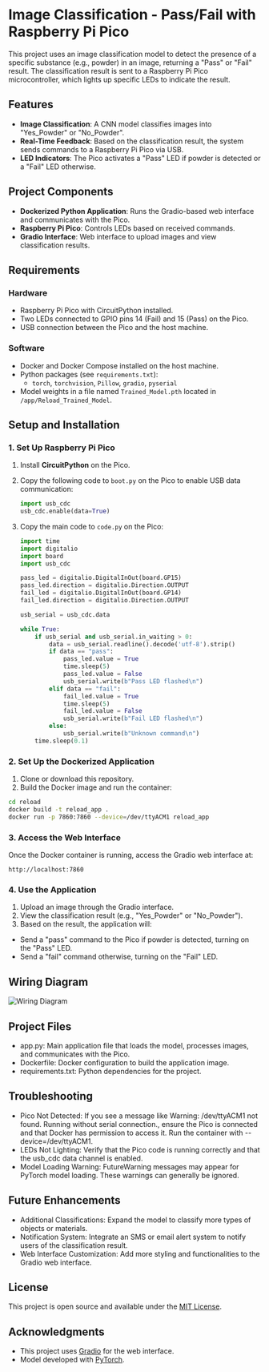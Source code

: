 # Image Classification - Pass/Fail with Raspberry Pi Pico

This project uses an image classification model to detect the presence of a specific substance (e.g., powder) in an image, returning a "Pass" or "Fail" result. The classification result is sent to a Raspberry Pi Pico microcontroller, which lights up specific LEDs to indicate the result.

## Features

- **Image Classification**: A CNN model classifies images into "Yes_Powder" or "No_Powder".
- **Real-Time Feedback**: Based on the classification result, the system sends commands to a Raspberry Pi Pico via USB.
- **LED Indicators**: The Pico activates a "Pass" LED if powder is detected or a "Fail" LED otherwise.

## Project Components

- **Dockerized Python Application**: Runs the Gradio-based web interface and communicates with the Pico.
- **Raspberry Pi Pico**: Controls LEDs based on received commands.
- **Gradio Interface**: Web interface to upload images and view classification results.

## Requirements

### Hardware
- Raspberry Pi Pico with CircuitPython installed.
- Two LEDs connected to GPIO pins 14 (Fail) and 15 (Pass) on the Pico.
- USB connection between the Pico and the host machine.

### Software
- Docker and Docker Compose installed on the host machine.
- Python packages (see `requirements.txt`):
  - `torch`, `torchvision`, `Pillow`, `gradio`, `pyserial`
- Model weights in a file named `Trained_Model.pth` located in `/app/Reload_Trained_Model`.

## Setup and Installation

### 1. Set Up Raspberry Pi Pico

1. Install **CircuitPython** on the Pico.
2. Copy the following code to `boot.py` on the Pico to enable USB data communication:

   ```python
   import usb_cdc
   usb_cdc.enable(data=True)
   
3. Copy the main code to `code.py` on the Pico:
   
   ```python
   import time
   import digitalio
   import board
   import usb_cdc

   pass_led = digitalio.DigitalInOut(board.GP15)
   pass_led.direction = digitalio.Direction.OUTPUT
   fail_led = digitalio.DigitalInOut(board.GP14)
   fail_led.direction = digitalio.Direction.OUTPUT

   usb_serial = usb_cdc.data

   while True:
       if usb_serial and usb_serial.in_waiting > 0:
           data = usb_serial.readline().decode('utf-8').strip()
           if data == "pass":
               pass_led.value = True
               time.sleep(5)
               pass_led.value = False
               usb_serial.write(b"Pass LED flashed\n")
           elif data == "fail":
               fail_led.value = True
               time.sleep(5)
               fail_led.value = False
               usb_serial.write(b"Fail LED flashed\n")
           else:
               usb_serial.write(b"Unknown command\n")
       time.sleep(0.1)

### 2. Set Up the Dockerized Application
1.	Clone or download this repository.
2.	Build the Docker image and run the container:

  ```sh
  cd reload
  docker build -t reload_app .
  docker run -p 7860:7860 --device=/dev/ttyACM1 reload_app
```

### 3. Access the Web Interface
Once the Docker container is running, access the Gradio web interface at:
```url
http://localhost:7860
```

### 4. Use the Application
1.	Upload an image through the Gradio interface.
2.	View the classification result (e.g., "Yes_Powder" or "No_Powder").
3.	Based on the result, the application will:
-	Send a "pass" command to the Pico if powder is detected, turning on the "Pass" LED.
-	Send a "fail" command otherwise, turning on the "Fail" LED.

## Wiring Diagram
![Wiring Diagram](https://imgur.com/a/eJsDWeG.png)


## Project Files
- app.py: Main application file that loads the model, processes images, and communicates with the Pico.
- Dockerfile: Docker configuration to build the application image.
- requirements.txt: Python dependencies for the project.

## Troubleshooting
- Pico Not Detected: If you see a message like Warning: /dev/ttyACM1 not found. Running without serial connection., ensure the Pico is connected and that Docker has permission to access it. Run the container with --device=/dev/ttyACM1.
- LEDs Not Lighting: Verify that the Pico code is running correctly and that the usb_cdc data channel is enabled.
- Model Loading Warning: FutureWarning messages may appear for PyTorch model loading. These warnings can generally be ignored.

## Future Enhancements
- Additional Classifications: Expand the model to classify more types of objects or materials.
- Notification System: Integrate an SMS or email alert system to notify users of the classification result.
- Web Interface Customization: Add more styling and functionalities to the Gradio web interface.

## License
This project is open source and available under the [MIT License](https://opensource.org/license/mit).

## Acknowledgments
- This project uses [Gradio](https://www.gradio.app/) for the web interface.
- Model developed with [PyTorch](https://pytorch.org/).
